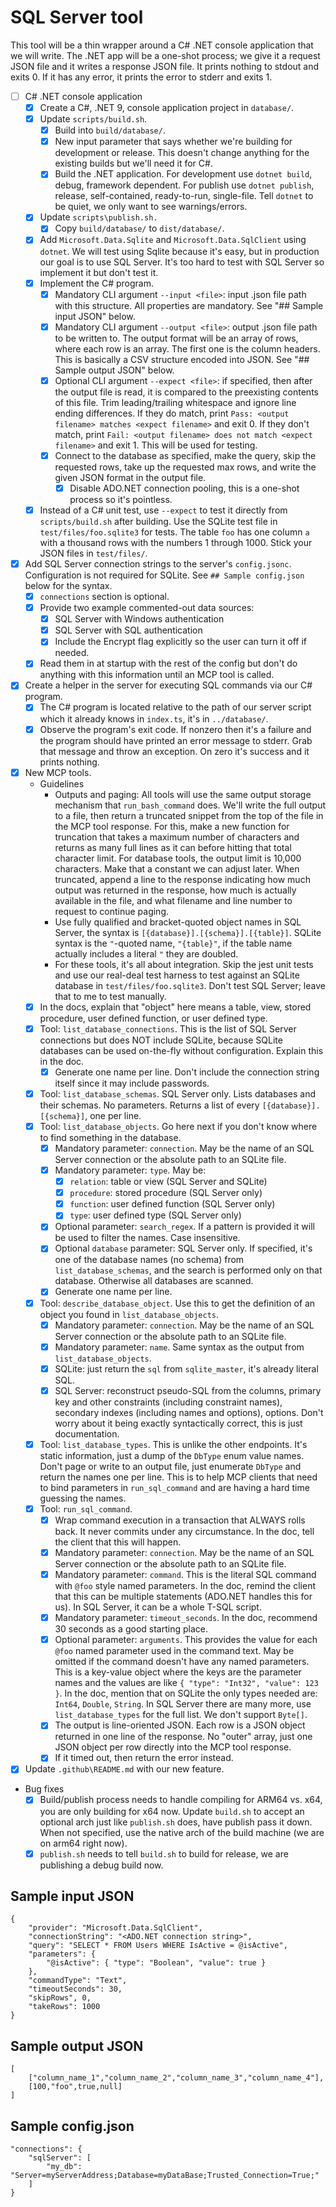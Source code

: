 # SQL Server tool
This tool will be a thin wrapper around a C# .NET console application that we will write. The .NET app will be a one-shot process; we give it a request JSON file and it writes a response JSON file. It prints nothing to stdout and exits 0. If it has any error, it prints the error to stderr and exits 1.
- [ ] C# .NET console application
    - [x] Create a C#, .NET 9, console application project in `database/`.
    - [x] Update `scripts/build.sh`.
        - [x] Build into `build/database/`.
        - [x] New input parameter that says whether we're building for development or release. This doesn't change anything for the existing builds but we'll need it for C#.
        - [x] Build the .NET application. For development use `dotnet build`, debug, framework dependent. For publish use `dotnet publish`, release, self-contained, ready-to-run, single-file. Tell `dotnet` to be quiet, we only want to see warnings/errors.
    - [x] Update `scripts\publish.sh.`
        - [x] Copy `build/database/` to `dist/database/`.
    - [x] Add `Microsoft.Data.Sqlite` and `Microsoft.Data.SqlClient` using `dotnet`. We will test using Sqlite because it's easy, but in production our goal is to use SQL Server. It's too hard to test with SQL Server so implement it but don't test it.
    - [x] Implement the C# program.
        - [x] Mandatory CLI argument `--input <file>`: input .json file path with this structure. All properties are mandatory. See "## Sample input JSON" below.
        - [x] Mandatory CLI argument `--output <file>`: output .json file path to be written to. The output format will be an array of rows, where each row is an array. The first one is the column headers. This is basically a CSV structure encoded into JSON. See "## Sample output JSON" below.
        - [x] Optional CLI argument `--expect <file>`: if specified, then after the output file is read, it is compared to the preexisting contents of this file. Trim leading/trailing whitespace and ignore line ending differences. If they do match, print `Pass: <output filename> matches <expect filename>` and exit 0. If they don't match, print `Fail: <output filename> does not match <expect filename>` and exit 1. This will be used for testing.
        - [x] Connect to the database as specified, make the query, skip the requested rows, take up the requested max rows, and write the given JSON format in the output file.
            - [x] Disable ADO.NET connection pooling, this is a one-shot process so it's pointless.
    - [x] Instead of a C# unit test, use `--expect` to test it directly from `scripts/build.sh` after building. Use the SQLite test file in `test/files/foo.sqlite3` for tests. The table `foo` has one column `a` with a thousand rows with the numbers 1 through 1000. Stick your JSON files in `test/files/`.
- [x] Add SQL Server connection strings to the server's `config.jsonc`. Configuration is not required for SQLite. See `## Sample config.json` below for the syntax.
    - [x] `connections` section is optional.
    - [x] Provide two example commented-out data sources:
        - [x] SQL Server with Windows authentication
        - [x] SQL Server with SQL authentication
        - [x] Include the Encrypt flag explicitly so the user can turn it off if needed.
    - [x] Read them in at startup with the rest of the config but don't do anything with this information until an MCP tool is called.
- [x] Create a helper in the server for executing SQL commands via our C# program.
    - [x] The C# program is located relative to the path of our server script which it already knows in `index.ts`, it's in `../database/`.
    - [x] Observe the program's exit code. If nonzero then it's a failure and the program should have printed an error message to stderr. Grab that message and throw an exception. On zero it's success and it prints nothing.
- [x] New MCP tools.
    - Guidelines
        - Outputs and paging: All tools will use the same output storage mechanism that `run_bash_command` does. We'll write the full output to a file, then return a truncated snippet from the top of the file in the MCP tool response. For this, make a new function for truncation that takes a maximum number of characters and returns as many full lines as it can before hitting that total character limit. For database tools, the output limit is 10,000 characters. Make that a constant we can adjust later. When truncated, append a line to the response indicating how much output was returned in the response, how much is actually available in the file, and what filename and line number to request to continue paging.
        - Use fully qualified and bracket-quoted object names in SQL Server, the syntax is `[{database}].[{schema}].[{table}]`. SQLite syntax is the `"`-quoted name, `"{table}"`, if the table name actually includes a literal `"` they are doubled.
        - For these tools, it's all about integration. Skip the jest unit tests and use our real-deal test harness to test against an SQLite database in `test/files/foo.sqlite3`. Don't test SQL Server; leave that to me to test manually.
    - [x] In the docs, explain that "object" here means a table, view, stored procedure, user defined function, or user defined type.
    - [x] Tool: `list_database_connections`. This is the list of SQL Server connections but does NOT include SQLite, because SQLite databases can be used on-the-fly without configuration. Explain this in the doc.
        - [x] Generate one name per line. Don't include the connection string itself since it may include passwords.
    - [x] Tool: `list_database_schemas`. SQL Server only. Lists databases and their schemas. No parameters. Returns a list of every `[{database}].[{schema}]`, one per line.
    - [x] Tool: `list_database_objects`. Go here next if you don't know where to find something in the database.
        - [x] Mandatory parameter: `connection`. May be the name of an SQL Server connection or the absolute path to an SQLite file.
        - [x] Mandatory parameter: `type`. May be:
            - [x] `relation`: table or view (SQL Server and SQLite)
            - [x] `procedure`: stored procedure (SQL Server only)
            - [x] `function`: user defined function (SQL Server only)
            - [x] `type`: user defined type (SQL Server only)
        - [x] Optional parameter: `search_regex`. If a pattern is provided it will be used to filter the names. Case insensitive.
        - [x] Optional `database` parameter: SQL Server only. If specified, it's one of the database names (no schema) from `list_database_schemas`, and the search is performed only on that database. Otherwise all databases are scanned.
        - [x] Generate one name per line.
    - [x] Tool: `describe_database_object`. Use this to get the definition of an object you found in `list_database_objects`.
        - [x] Mandatory parameter: `connection`. May be the name of an SQL Server connection or the absolute path to an SQLite file.
        - [x] Mandatory parameter: `name`. Same syntax as the output from `list_database_objects`.
        - [x] SQLite: just return the `sql` from `sqlite_master`, it's already literal SQL.
        - [x] SQL Server: reconstruct pseudo-SQL from the columns, primary key and other constraints (including constraint names), secondary indexes (including names and options), options. Don't worry about it being exactly syntactically correct, this is just documentation.
    - [x] Tool: `list_database_types`. This is unlike the other endpoints. It's static information, just a dump of the `DbType` enum value names. Don't page or write to an output file, just enumerate `DbType` and return the names one per line. This is to help MCP clients that need to bind parameters in `run_sql_command` and are having a hard time guessing the names.
    - [x] Tool: `run_sql_command`.
        - [x] Wrap command execution in a transaction that ALWAYS rolls back. It never commits under any circumstance. In the doc, tell the client that this will happen.
        - [x] Mandatory parameter: `connection`. May be the name of an SQL Server connection or the absolute path to an SQLite file.
        - [x] Mandatory parameter: `command`. This is the literal SQL command with `@foo` style named parameters. In the doc, remind the client that this can be multiple statements (ADO.NET handles this for us). In SQL Server, it can be a whole T-SQL script.
        - [x] Mandatory parameter: `timeout_seconds`. In the doc, recommend 30 seconds as a good starting place.
        - [x] Optional parameter: `arguments`. This provides the value for each `@foo` named parameter used in the command text. May be omitted if the command doesn't have any named parameters. This is a key-value object where the keys are the parameter names and the values are like `{ "type": "Int32", "value": 123 }`. In the doc, mention that on SQLite the only types needed are: `Int64`, `Double`, `String`. In SQL Server there are many more, use `list_database_types` for the full list. We don't support `Byte[]`.
        - [x] The output is line-oriented JSON. Each row is a JSON object returned in one line of the response. No "outer" array, just one JSON object per row directly into the MCP tool response.
        - [x] If it timed out, then return the error instead.
- [x] Update `.github\README.md` with our new feature.
- Bug fixes
    - [x] Build/publish process needs to handle compiling for ARM64 vs. x64, you are only building for x64 now. Update `build.sh` to accept an optional arch just like `publish.sh` does, have publish pass it down. When not specified, use the native arch of the build machine (we are on arm64 right now).
    - [x] `publish.sh` needs to tell `build.sh` to build for release, we are publishing a debug build now.

## Sample input JSON
```
{
    "provider": "Microsoft.Data.SqlClient",
    "connectionString": "<ADO.NET connection string>",
    "query": "SELECT * FROM Users WHERE IsActive = @isActive",
    "parameters": {
        "@isActive": { "type": "Boolean", "value": true }
    },
    "commandType": "Text",
    "timeoutSeconds": 30,
    "skipRows", 0,
    "takeRows": 1000
}
```

## Sample output JSON
```
[
    ["column_name_1","column_name_2","column_name_3","column_name_4"],
    [100,"foo",true,null]
]
```

## Sample config.json
```
"connections": {
    "sqlServer": [
        "my_db": "Server=myServerAddress;Database=myDataBase;Trusted_Connection=True;"
    ]
}
```
